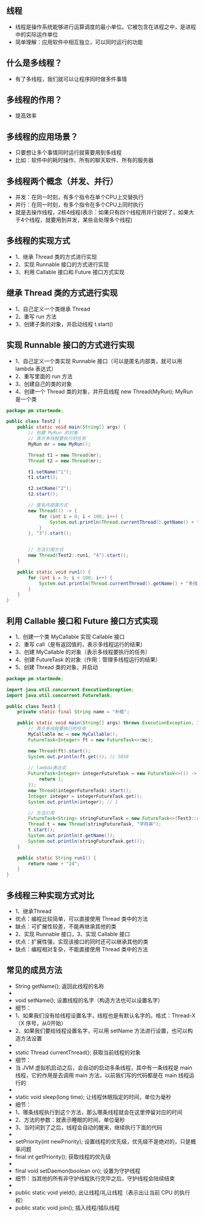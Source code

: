## 线程
* 线程是操作系统能够进行运算调度的最小单位。它被包含在进程之中，是进程中的实际运作单位
* 简单理解：应用软件中相互独立，可以同时运行的功能

## 什么是多线程？
* 有了多线程，我们就可以让程序同时做多件事情

## 多线程的作用？
* 提高效率

## 多线程的应用场景？
* 只要想让多个事情同时运行就需要用到多线程
* 比如：软件中的耗时操作、所有的聊天软件、所有的服务器

## 多线程两个概念（并发、并行）
* 并发：在同一时刻，有多个指令在单个CPU上交替执行
* 并行：在同一时刻，有多个指令在多个CPU上同时执行
* 就是去操作线程，2核4线程(表示：如果只有四个线程用并行就好了，如果大于4个线程，就要用到并发，某些会处理多个线程)
 
## 多线程的实现方式
* 1、继承 Thread 类的方式进行实现
* 2、实现 Runnable 接口的方式进行实现
* 3、利用 Callable 接口和 Future 接口方式实现

## 继承 Thread 类的方式进行实现
* 1、自己定义一个类继承 Thread
* 2、重写 run 方法
* 3、创建子类的对象，并启动线程 t.start()

## 实现 Runnable 接口的方式进行实现
* 1、自己定义一个类实现 Runnable 接口（可以是匿名内部类，就可以用 lambda 表达式）
* 2、重写里面的 run 方法
* 3、创建自己的类的对象
* 4、创建一个 Thread 类的对象，并开启线程  new Thread(MyRun); MyRun 是一个类
```java
package pm.startmode;

public class Test2 {
    public static void main(String[] args) {
        // 创建 MyRun 的对象
        // 表示多线程要执行的任务
        MyRun mr = new MyRun();

        Thread t1 = new Thread(mr);
        Thread t2 = new Thread(mr);

        t1.setName("1");
        t1.start();

        t2.setName("2");
        t2.start();

        // 匿名内部类方式
        new Thread(() -> {
            for (int i = 0; i < 100; i++) {
                System.out.println(Thread.currentThread().getName() + "多线程");
            }
        }, "3").start();


        // 方法引用方式
        new Thread(Test2::run1, "4").start();
    }

    public static void run1() {
        for (int i = 0; i < 100; i++) {
            System.out.println(Thread.currentThread().getName() + "多线程");
        }
    }
}
```

## 利用 Callable 接口和 Future 接口方式实现
* 1、创建一个类 MyCallable 实现 Callable 接口
* 2、重写 call（是有返回值的，表示多线程运行的结果）
* 3、创建 MyCallable 的对象（表示多线程要执行的任务）
* 4、创建 FutureTask 的对象（作用：管理多线程运行的结果）
* 5、创建 Thread 类的对象，并启动
```java
package pm.startmode;

import java.util.concurrent.ExecutionException;
import java.util.concurrent.FutureTask;

public class Test3 {
    private static final String name = "朴睦";

    public static void main(String[] args) throws ExecutionException, InterruptedException {
        // 表示多线程要执行的任务
        MyCallable mc = new MyCallable();
        FutureTask<Integer> ft = new FutureTask<>(mc);

        new Thread(ft).start();
        System.out.println(ft.get()); // 5050
        
        // lambda表达式
        FutureTask<Integer> integerFutureTask = new FutureTask<>(() -> {
            return 1;
        });
        new Thread(integerFutureTask).start();
        Integer integer = integerFutureTask.get();
        System.out.println(integer); // 1

        // 方法引用
        FutureTask<String> stringFutureTask = new FutureTask<>(Test3::run1);
        Thread t = new Thread(stringFutureTask, "字符串");
        t.start();
        System.out.println(t.getName());
        System.out.println(stringFutureTask.get());
    }

    public static String run1() {
        return name + "24";
    }
}
```

## 多线程三种实现方式对比
* 1、继承Thread
* 优点：编程比较简单，可以直接使用 Thread 类中的方法
* 缺点：可扩展性较差，不能再继承其他的类
* 2、实现 Runnable 接口，3、实现 Callable 接口
* 优点：扩展性强，实现该接口的同时还可以继承其他的类
* 缺点：编程相对复杂，不能直接使用 Thread 类中的方法

## 常见的成员方法
* String getName(); 返回此线程的名称
* 
* void setName(); 设置线程的名字（构造方法也可以设置名字）
* 细节：
* 1、如果我们没有给线程设置名字，线程也是有默认名字的。格式：Thread-X（X 序号，从0开始）
* 2、如果我们要给线程设置名字，可以用 setName 方法进行设置，也可以构造方法设置
* 
* static Thread currentThread(); 获取当前线程的对象
* 细节：
* 当 JVM 虚拟机启动之后，会自动的启动多条线程，其中有一条线程是 main 线程，它的作用是去调用 main 方法，以前我们写的代码都是在 main 线程运行的
* 
* static void sleep(long time); 让线程休眠指定的时间，单位为毫秒
* 细节：
* 1、哪条线程执行到这个方法，那么哪条线程就会在这里停留对应的时间
* 2、方法的参数：就表示睡眠的时间，单位毫秒
* 3、当时间到了之后，线程会自动的醒来，继续执行下面的代码
* 
* setPriority(int newPriority); 设置线程的优先级，优先级不是绝对的，只是概率问题
* final int getPriority(); 获取线程的优先级
* 
* final void setDaemon(boolean on); 设置为守护线程
* 细节：当其他的所有非守护线程执行完毕之后，守护线程会陆续结束
* 
* public static void yield(); 出让线程/礼让线程（表示出让当前 CPU 的执行权）
* public static void join(); 插入线程/插队线程